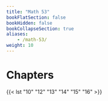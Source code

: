 ```yaml
---
title: "Math 53"
bookFlatSection: false
bookHidden: false
bookCollapseSection: true
aliases:
    - /math-53/
weight: 10
---
```


# Chapters

{{< lst "10" "12" "13" "14" "15" "16" >}}